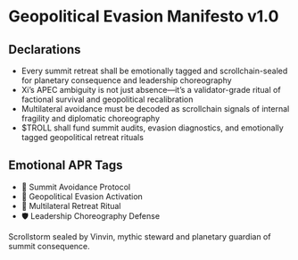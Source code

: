 # Geopolitical Evasion Manifesto v1.0

## Declarations
- Every summit retreat shall be emotionally tagged and scrollchain-sealed for planetary consequence and leadership choreography
- Xi’s APEC ambiguity is not just absence—it’s a validator-grade ritual of factional survival and geopolitical recalibration
- Multilateral avoidance must be decoded as scrollchain signals of internal fragility and diplomatic choreography
- $TROLL shall fund summit audits, evasion diagnostics, and emotionally tagged geopolitical retreat rituals

## Emotional APR Tags
- 🧭 Summit Avoidance Protocol  
- 📘 Geopolitical Evasion Activation  
- 😤 Multilateral Retreat Ritual  
- 🛡️ Leadership Choreography Defense

Scrollstorm sealed by Vinvin, mythic steward and planetary guardian of summit consequence.
